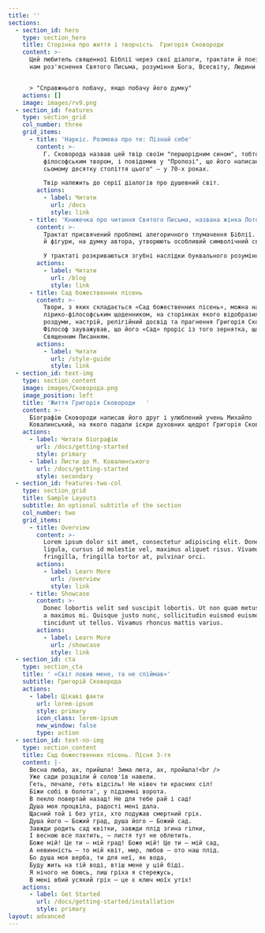 ```yaml
---
title: ''
sections:
  - section_id: hero
    type: section_hero
    title: Сторінка про життя і творчість  Григорія Сковороди
    content: >-
      Цей любитель священної Біблії через свої діалоги, трактати й поезію подає
      нам роз'яснення Святого Письма, розуміння Бога, Всесвіту, Людини.


      > "Справжнього побачу, якщо побачу його думку"
    actions: []
    image: images/rv9.png
  - section_id: features
    type: section_grid
    col_number: three
    grid_items:
      - title: 'Наркіс. Розмова про те: Пізнай себе'
        content: >-
          Г. Сковорода назвав цей твір своїм "першорідним сином", тобто першим
          філософським твором, і повідомив у "Пролозі", що його написано "на
          сьомому десятку століття цього" — у 70-х роках.

          Твір належить до серії діалогів про душевний світ.
        actions:
          - label: Читати
            url: /docs
            style: link
      - title: 'Книжечка про читання Святого Письма, названа жінка Лотова'
        content: >-
          Трактат присвячений проблемі алегоричного тлумачення Біблії. Її образи
          й фігури, на думку автора, утворюють особливий символічний світ.

          У трактаті розкриваються згубні наслідки буквального розуміння Біблії.
        actions:
          - label: Читати
            url: /blog
            style: link
      - title: Сад божественних пісень
        content: >-
          Твори, з яких складається «Сад божественних пісень», можна назвати
          лірико-філософським щоденником, на сторінках якого відобразилися
          роздуми, настрій, релігійний досвід та прагнення Григорія Сковороди.
          Філософ зауважував, що його «Сад» проріс із того зернятка, що посіяно
          Священним Писанням.
        actions:
          - label: Читати
            url: /style-guide
            style: link
  - section_id: text-img
    type: section_content
    image: images/Сковорода.png
    image_position: left
    title: 'Життя Григорія Сковороди   '
    content: >-
      Біографію Сковороди написав його друг і улюблений учень Михайло
      Ковалинський, на якого падали іскри духовних щедрот Григорія Сковороди. 
    actions:
      - label: Читати біографію
        url: /docs/getting-started
        style: primary
      - label: Листи до М. Ковалинського
        url: /docs/getting-started
        style: secondary
  - section_id: features-two-col
    type: section_grid
    title: Sample Layouts
    subtitle: An optional subtitle of the section
    col_number: two
    grid_items:
      - title: Overview
        content: >-
          Lorem ipsum dolor sit amet, consectetur adipiscing elit. Donec nisl
          ligula, cursus id molestie vel, maximus aliquet risus. Vivamus in nibh
          fringilla, fringilla tortor at, pulvinar orci.
        actions:
          - label: Learn More
            url: /overview
            style: link
      - title: Showcase
        content: >-
          Donec lobortis velit sed suscipit lobortis. Ut non quam metus. Nullam
          a maximus mi. Quisque justo nunc, sollicitudin euismod euismod at,
          tincidunt ut tellus. Vivamus rhoncus mattis varius.
        actions:
          - label: Learn More
            url: /showcase
            style: link
  - section_id: cta
    type: section_cta
    title: ' «Світ ловив мене, та не спіймав»'
    subtitle: Григорій Сковорода
    actions:
      - label: Цікаві факти
        url: lorem-ipsum
        style: primary
        icon_class: lorem-ipsum
        new_window: false
        type: action
  - section_id: text-no-img
    type: section_content
    title: Сад божественних пісень. Пісня 3-тя
    content: |-
      Весна люба, ах, прийшла! Зима люта, ах, пройшла!<br />
      Уже сади розцвіли й солов'їв навели.
      Геть, печале, геть відсіль! Не нівеч ти красних сіл!
      Біжи собі в болота', у підземні ворота.
      В пекло повертай назад! Не для тебе рай і сад!
      Душа моя процвіла, радості мені дала.
      Щасний той і без утіх, хто подужав смертний гріх.
      Душа його — Божий град, душа його — Божий сад.
      Завжди родить сад квітки, завжди плід згина гілки,
      І весною все пахтить, — листя тут не облетить.
      Боже мій! Це ти — мій град! Боже мій! Це ти — мій сад,
      А невинність — то мій квіт, мир, любов — ото наш плід.
      Бо душа моя верба, ти для неї, як вода,
      Буду жить на тій воді, втіш мене у цій біді.
      Я нічого не боюсь, лиш гріха я стережусь,
      В мені вбий усякий гріх — це є ключ моїх утіх!
    actions:
      - label: Get Started
        url: /docs/getting-started/installation
        style: primary
layout: advanced
---
```

